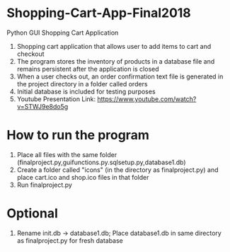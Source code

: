 # Shopping-Cart-App-Final2018
Python GUI Shopping Cart Application
1) Shopping cart application that allows user to add items to cart and checkout
2) The program stores the inventory of products in a database file and remains persistent after the application is closed
3) When a user checks out, an order confirmation text file is generated in the project directory in a folder called orders
4) Initial database is included for testing purposes
5) Youtube Presentation Link: https://www.youtube.com/watch?v=STWJ9e8do5g

# How to run the program
1) Place all files with the same folder (finalproject.py,guifunctions.py.sqlsetup.py,database1.db)
2) Create a folder called "icons" (in the directory as finalproject.py) and place cart.ico and shop.ico files in that folder
3) Run finalproject.py

# Optional
1) Rename init.db -> database1.db; Place database1.db in same directory as finalproject.py for fresh database
